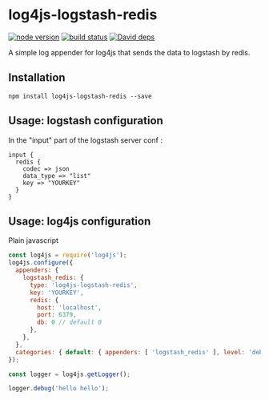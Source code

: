 # log4js-logstash-redis
[![node version][node-image]][node-url]
[![build status][travis-image]][travis-url]
[![David deps][david-image]][david-url]

[node-image]: https://img.shields.io/badge/node.js-%3E=_4.0-green.svg?style=flat-square
[node-url]: https://nodejs.org/en/download/
[travis-image]: https://travis-ci.org/beyond5959/log4js-logstash-redis.svg?branch=master
[travis-url]: https://travis-ci.org/beyond5959/log4js-logstash-redis
[david-image]:https://david-dm.org/beyond5959/log4js-logstash-redis.svg
[david-url]:https://david-dm.org/beyond5959/log4js-logstash-redis

A simple log appender for log4js that sends the data to logstash by redis.


Installation
------------
```
npm install log4js-logstash-redis --save
```

Usage: logstash configuration
-----------------------------
In the "input" part of the logstash server conf :
```
input {
  redis {
  	codec => json
  	data_type => "list"
  	key => "YOURKEY"
  }
}
```

Usage: log4js configuration
---------------------------
Plain javascript
```javascript
const log4js = require('log4js');
log4js.configure({
  appenders: {
    logstash_redis: {
      type: 'log4js-logstash-redis',
      key: 'YOURKEY',
      redis: {
        host: 'localhost',
        port: 6379,
        db: 0 // default 0
      },
    },
  },
  categories: { default: { appenders: [ 'logstash_redis' ], level: 'debug' }}
});

const logger = log4js.getLogger();

logger.debug('hello hello');
```
